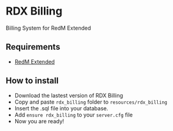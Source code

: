 # RDX Billing
Billing System for RedM Extended

## Requirements
- [RedM Extended](https://github.com/ThymonA/redm_extended)

## How to install
* Download the lastest version of RDX Billing
* Copy and paste ```rdx_billing``` folder to ```resources/rdx_billing```
* Insert the .sql file into your database.
* Add ```ensure rdx_billing``` to your ```server.cfg``` file
* Now you are ready!